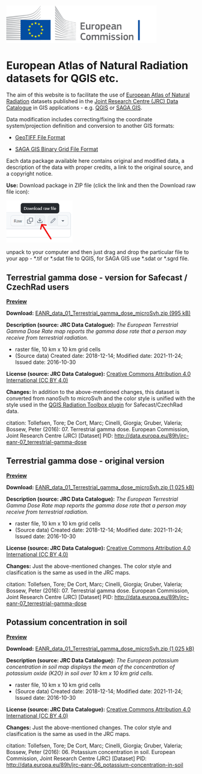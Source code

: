  <img src="_images/EC_logo.png" alt="logo of European Commission" width="400"/>

# European Atlas of Natural Radiation datasets for QGIS etc.

The aim of this website is to facilitate the use of [European Atlas of Natural Radiation](https://remon.jrc.ec.europa.eu/About/Atlas-of-Natural-Radiation) datasets published in the [Joint Research Centre (JRC) Data Catalogue](https://data.jrc.ec.europa.eu/collection/id-0057) in GIS applications - e.g. [QGIS](https://qgis.org/) or [SAGA GIS](https://sourceforge.net/projects/saga-gis/).

Data modification includes correcting/fixing the coordinate system/projection definition and conversion to another GIS formats:

- [GeoTIFF File Format](https://gdal.org/en/stable/drivers/raster/gtiff.html)

- [SAGA GIS Binary Grid File Format](https://gdal.org/en/stable/drivers/raster/sdat.html)

Each data package available here contains original and modified data, a description of the data with proper credits, a link to the original source, and a copyright notice.

**Use:**
Download package in ZIP file (click the link and then the Download raw file icon):

<img src="_images/download_raw.png" alt="Download raw file icon">

unpack to your computer and then just drag and drop the particular file to your app - *.tif or *.sdat file to QGIS, for SAGA GIS use *.sdat or *.sgrd file.



## Terrestrial gamma dose - version for Safecast / CzechRad users

**[Preview](_images/EANR_Terrestrial_gamma_dose_microSvh_preview.jpg)**

**Download:** [EANR_data_01_Terrestrial_gamma_dose_microSvh.zip (995 kB)](https://github.com/juhele/opengeodata/blob/master/EANR_data/_data/EANR_data_01_Terrestrial_gamma_dose_microSvh.zip)

**Description (source: JRC Data Catalogue):**
*The European Terrestrial Gamma Dose Rate map reports the gamma dose rate that a person may receive from terrestrial radiation.*
- raster file, 10 km x 10 km grid cells
- (Source data) Created date: 2018-12-14; Modified date: 2021-11-24; Issued date: 2016-10-30

**License (source: JRC Data Catalogue):** [Creative Commons Attribution 4.0 International (CC BY 4.0)](https://creativecommons.org/licenses/by/4.0)

**Changes:**
In addition to the above-mentioned changes, this dataset is converted from nanoSv/h to microSv/h and the color style is unified with the style used in the [QGIS Radiation Toolbox plugin](https://opengeolabs.gitlab.io/radiation-toolbox/qgis-radiation-toolbox-plugin/) for Safecast/CzechRad data.

citation:
Tollefsen, Tore; De Cort, Marc; Cinelli, Giorgia; Gruber, Valeria; Bossew, Peter (2016): 07. Terrestrial gamma dose. European Commission, Joint Research Centre (JRC) [Dataset] PID: http://data.europa.eu/89h/jrc-eanr-07_terrestrial-gamma-dose

## Terrestrial gamma dose - original version

**[Preview](_images/EANR_Terrestrial_gamma_dose_nSvh_preview.jpg)**

**Download:** [EANR_data_01_Terrestrial_gamma_dose_microSvh.zip (1 025 kB)](https://github.com/juhele/opengeodata/blob/master/EANR_data/_data/EANR_data_02_Terrestrial_gamma_dose_nanoSvh.zip)

**Description (source: JRC Data Catalogue):**
*The European Terrestrial Gamma Dose Rate map reports the gamma dose rate that a person may receive from terrestrial radiation.*
- raster file, 10 km x 10 km grid cells
- (Source data) Created date: 2018-12-14; Modified date: 2021-11-24; Issued date: 2016-10-30

**License (source: JRC Data Catalogue):** [Creative Commons Attribution 4.0 International (CC BY 4.0)](https://creativecommons.org/licenses/by/4.0)

**Changes:**
Just the above-mentioned changes. The color style and clasification is the same as used in the JRC maps.

citation:
Tollefsen, Tore; De Cort, Marc; Cinelli, Giorgia; Gruber, Valeria; Bossew, Peter (2016): 07. Terrestrial gamma dose. European Commission, Joint Research Centre (JRC) [Dataset] PID: http://data.europa.eu/89h/jrc-eanr-07_terrestrial-gamma-dose


## Potassium concentration in soil

**[Preview](_images/EANR_Potassium_in_soil_preview.jpg)**

**Download:** [EANR_data_01_Terrestrial_gamma_dose_microSvh.zip (1 025 kB)](https://github.com/juhele/opengeodata/blob/master/EANR_data/_data/EANR_data_03_Potassium_concentration_in_soil.zip)

**Description (source: JRC Data Catalogue):**
*The European potassium concentration in soil map displays the mean of the concentration of potassium oxide (K2O) in soil over 10 km x 10 km grid cells.*
- raster file, 10 km x 10 km grid cells
- (Source data) Created date: 2018-12-14; Modified date: 2021-11-24; Issued date: 2016-10-30

**License (source: JRC Data Catalogue):** [Creative Commons Attribution 4.0 International (CC BY 4.0)](https://creativecommons.org/licenses/by/4.0)

**Changes:**
Just the above-mentioned changes. The color style and clasification is the same as used in the JRC maps.

citation:
Tollefsen, Tore; De Cort, Marc; Cinelli, Giorgia; Gruber, Valeria; Bossew, Peter (2016): 06. Potassium concentration in soil. European Commission, Joint Research Centre (JRC) [Dataset] PID: http://data.europa.eu/89h/jrc-eanr-06_potassium-concentration-in-soil
